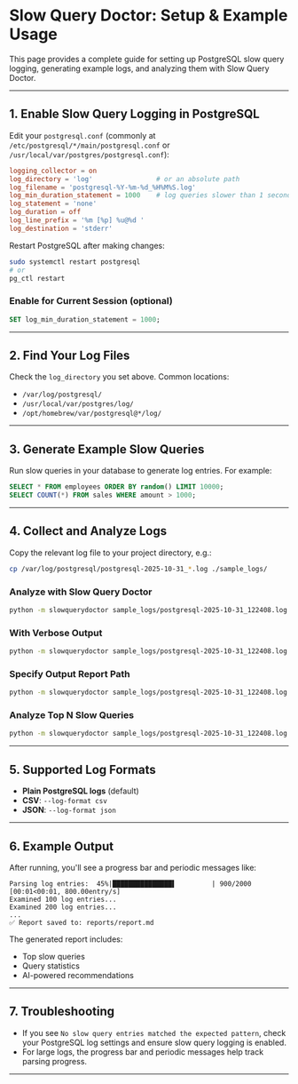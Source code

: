 # Slow Query Doctor: Setup & Example Usage

This page provides a complete guide for setting up PostgreSQL slow query logging, generating example logs, and analyzing them with Slow Query Doctor.

---

## 1. Enable Slow Query Logging in PostgreSQL

Edit your `postgresql.conf` (commonly at `/etc/postgresql/*/main/postgresql.conf` or `/usr/local/var/postgres/postgresql.conf`):

```conf
logging_collector = on
log_directory = 'log'                # or an absolute path
log_filename = 'postgresql-%Y-%m-%d_%H%M%S.log'
log_min_duration_statement = 1000    # log queries slower than 1 second (adjust as needed)
log_statement = 'none'
log_duration = off
log_line_prefix = '%m [%p] %u@%d '
log_destination = 'stderr'
```

Restart PostgreSQL after making changes:

```sh
sudo systemctl restart postgresql
# or
pg_ctl restart
```

### Enable for Current Session (optional)

```sql
SET log_min_duration_statement = 1000;
```

---

## 2. Find Your Log Files

Check the `log_directory` you set above. Common locations:
- `/var/log/postgresql/`
- `/usr/local/var/postgres/log/`
- `/opt/homebrew/var/postgresql@*/log/`

---

## 3. Generate Example Slow Queries

Run slow queries in your database to generate log entries. For example:

```sql
SELECT * FROM employees ORDER BY random() LIMIT 10000;
SELECT COUNT(*) FROM sales WHERE amount > 1000;
```

---

## 4. Collect and Analyze Logs

Copy the relevant log file to your project directory, e.g.:

```sh
cp /var/log/postgresql/postgresql-2025-10-31_*.log ./sample_logs/
```

### Analyze with Slow Query Doctor

```sh
python -m slowquerydoctor sample_logs/postgresql-2025-10-31_122408.log.txt
```

### With Verbose Output

```sh
python -m slowquerydoctor sample_logs/postgresql-2025-10-31_122408.log.txt --verbose
```

### Specify Output Report Path

```sh
python -m slowquerydoctor sample_logs/postgresql-2025-10-31_122408.log.txt --output reports/my_report.md
```

### Analyze Top N Slow Queries

```sh
python -m slowquerydoctor sample_logs/postgresql-2025-10-31_122408.log.txt --top-n 10
```

---

## 5. Supported Log Formats

- **Plain PostgreSQL logs** (default)
- **CSV**: `--log-format csv`
- **JSON**: `--log-format json`

---

## 6. Example Output

After running, you'll see a progress bar and periodic messages like:

```
Parsing log entries:  45%|███████████████▌         | 900/2000 [00:01<00:01, 800.00entry/s]
Examined 100 log entries...
Examined 200 log entries...
...
✅ Report saved to: reports/report.md
```

The generated report includes:
- Top slow queries
- Query statistics
- AI-powered recommendations

---

## 7. Troubleshooting

- If you see `No slow query entries matched the expected pattern`, check your PostgreSQL log settings and ensure slow query logging is enabled.
- For large logs, the progress bar and periodic messages help track parsing progress.

---

